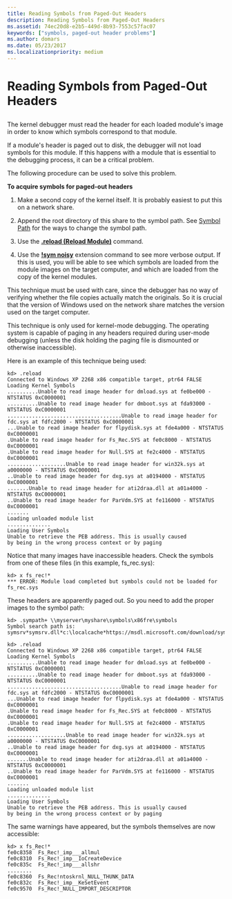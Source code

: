 ```yaml
---
title: Reading Symbols from Paged-Out Headers
description: Reading Symbols from Paged-Out Headers
ms.assetid: 74ec20d8-e2b5-449d-8b93-7553c57fac07
keywords: ["symbols, paged-out header problems"]
ms.author: domars
ms.date: 05/23/2017
ms.localizationpriority: medium
---
```


# Reading Symbols from Paged-Out Headers


## <span id="ddk_reading_symbols_from_paged_out_headers_dbg"></span><span id="DDK_READING_SYMBOLS_FROM_PAGED_OUT_HEADERS_DBG"></span>


The kernel debugger must read the header for each loaded module's image in order to know which symbols correspond to that module.

If a module's header is paged out to disk, the debugger will not load symbols for this module. If this happens with a module that is essential to the debugging process, it can be a critical problem.

The following procedure can be used to solve this problem.

**To acquire symbols for paged-out headers**

1.  Make a second copy of the kernel itself. It is probably easiest to put this on a network share.

2.  Append the root directory of this share to the symbol path. See [Symbol Path](symbol-path.md) for the ways to change the symbol path.

3.  Use the [**.reload (Reload Module)**](-reload--reload-module-.md) command.

4.  Use the [**!sym noisy**](-sym.md) extension command to see more verbose output. If this is used, you will be able to see which symbols are loaded from the module images on the target computer, and which are loaded from the copy of the kernel modules.

This technique must be used with care, since the debugger has no way of verifying whether the file copies actually match the originals. So it is crucial that the version of Windows used on the network share matches the version used on the target computer.

This technique is only used for kernel-mode debugging. The operating system is capable of paging in any headers required during user-mode debugging (unless the disk holding the paging file is dismounted or otherwise inaccessible).

Here is an example of this technique being used:

```dbgcmd
kd> .reload
Connected to Windows XP 2268 x86 compatible target, ptr64 FALSE
Loading Kernel Symbols
..........Unable to read image header for dmload.sys at fe0be000 - NTSTATUS 0xC0000001
..........Unable to read image header for dmboot.sys at fda93000 - NTSTATUS 0xC0000001
.....................................Unable to read image header for fdc.sys at fdfc2000 - NTSTATUS 0xC0000001
...Unable to read image header for flpydisk.sys at fde4a000 - NTSTATUS 0xC0000001
.Unable to read image header for Fs_Rec.SYS at fe0c8000 - NTSTATUS 0xC0000001
.Unable to read image header for Null.SYS at fe2c4000 - NTSTATUS 0xC0000001
...................Unable to read image header for win32k.sys at a0000000 - NTSTATUS 0xC0000001
..Unable to read image header for dxg.sys at a0194000 - NTSTATUS 0xC0000001
.......Unable to read image header for ati2draa.dll at a01a4000 - NTSTATUS 0xC0000001
..Unable to read image header for ParVdm.SYS at fe116000 - NTSTATUS 0xC0000001
.......
Loading unloaded module list
..............
Loading User Symbols
Unable to retrieve the PEB address. This is usually caused
by being in the wrong process context or by paging
```

Notice that many images have inaccessible headers. Check the symbols from one of these files (in this example, fs\_rec.sys):

```dbgcmd
kd> x fs_rec!*
*** ERROR: Module load completed but symbols could not be loaded for fs_rec.sys
```

These headers are apparently paged out. So you need to add the proper images to the symbol path:

```dbgcmd
kd> .sympath+ \\myserver\myshare\symbols\x86fre\symbols
Symbol search path is: symsrv*symsrv.dll*c:\localcache*https://msdl.microsoft.com/download/symbols;\\myserver\myshare\symbols\x86fre\symbols

kd> .reload
Connected to Windows XP 2268 x86 compatible target, ptr64 FALSE
Loading Kernel Symbols
..........Unable to read image header for dmload.sys at fe0be000 - NTSTATUS 0xC0000001
..........Unable to read image header for dmboot.sys at fda93000 - NTSTATUS 0xC0000001
.....................................Unable to read image header for fdc.sys at fdfc2000 - NTSTATUS 0xC0000001
...Unable to read image header for flpydisk.sys at fde4a000 - NTSTATUS 0xC0000001
.Unable to read image header for Fs_Rec.SYS at fe0c8000 - NTSTATUS 0xC0000001
.Unable to read image header for Null.SYS at fe2c4000 - NTSTATUS 0xC0000001
...................Unable to read image header for win32k.sys at a0000000 - NTSTATUS 0xC0000001
..Unable to read image header for dxg.sys at a0194000 - NTSTATUS 0xC0000001
.......Unable to read image header for ati2draa.dll at a01a4000 - NTSTATUS 0xC0000001
..Unable to read image header for ParVdm.SYS at fe116000 - NTSTATUS 0xC0000001
.......
Loading unloaded module list
..............
Loading User Symbols
Unable to retrieve the PEB address. This is usually caused
by being in the wrong process context or by paging
```

The same warnings have appeared, but the symbols themselves are now accessible:

```dbgcmd
kd> x fs_Rec!*
fe0c8358  Fs_Rec!_imp___allmul
fe0c8310  Fs_Rec!_imp__IoCreateDevice
fe0c835c  Fs_Rec!_imp___allshr
........
fe0c8360  Fs_Rec!ntoskrnl_NULL_THUNK_DATA
fe0c832c  Fs_Rec!_imp__KeSetEvent
fe0c9570  Fs_Rec!_NULL_IMPORT_DESCRIPTOR
```

 

 





